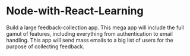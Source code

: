 # Node-with-React-Learning
Build a large feedback-collection app. This mega app will include the full gamut of features, including everything from authentication to email handling.  This app will send mass emails to a big list of users for the purpose of collecting feedback.
